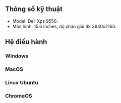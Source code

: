 ## Thông số kỹ thuật

- Model: Dell Xps 9550.
- Màn hình: 15.6 inches, độ phân giải 4k 3840x2160.

## Hệ điều hành

### Windows
### MacOS
### Linux Ubuntu
### ChromeOS